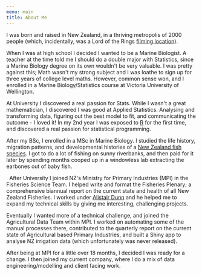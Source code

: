 ```yaml
---
menu: main
title: About Me
---
```


I was born and raised in New Zealand, in a thriving metropolis of 2000 people (which, incidentally, was a Lord of the Rings [filming location](https://lotr.fandom.com/wiki/Waitarere_Forest)).

When I was at high school I decided I wanted to be a Marine Biologist. A teacher at the time told me I should do a double major with Statistics, since a Marine Biology degree on its own wouldn't be very valuable. I was pretty against this; Math wasn't my strong subject and I was loathe to sign up for three years of college level maths. However, common sense won, and I enrolled in a Marine Biology/Statistics course at Victoria University of Wellington.

At University I discovered a real passion for Stats. While I wasn't a great mathematician, I discovered I was good at Applied Statistics. Analysing and transforming data, figuring out the best model to fit, and communicating the outcome - I loved it! In my 2nd year I was exposed to [R](https://www.r-project.org/) for the first time, and discovered a real passion for statistical programming. 

After my BSc, I enrolled in a MSc in Marine Biology. I studied the life history, migration patterns, and developmental histories of a [New Zealand fish species](https://en.wikipedia.org/wiki/Common_galaxias). I got to do a lot of fishing on sunny riverbanks, and then paid for it later by spending months cooped up in a windowless lab extracting the earbones out of baby fish. 


&nbsp;
After University I joined NZ's Ministry for Primary Industries (MPI) in the Fisheries Science Team. I helped write and format the Fisheries Plenary; a comprehensive biannual report on the current state and health of all New Zealand Fisheries. I worked under [Alistair Dunn](https://alistairdunn1.github.io/) and he helped me to expand my technical skills by giving me interesting, challenging projects. 

Eventually I wanted more of a technical challenge, and joined the Agricultural Data Team within MPI. I worked on automating some of the manual processes there, contributed to the quarterly report on the current state of Agricultural based Primary Industries, and built a Shiny app to analyse NZ irrigation data (which unfortunately was never released). 

After being at MPI for a little over 18 months, I decided I was ready for a change. I then joined my current company, where I do a mix of data engineering/modelling and client facing work.